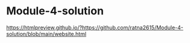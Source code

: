 # Module-4-solution

https://htmlpreview.github.io/?https://github.com/ratna2615/Module-4-solution/blob/main/website.html
